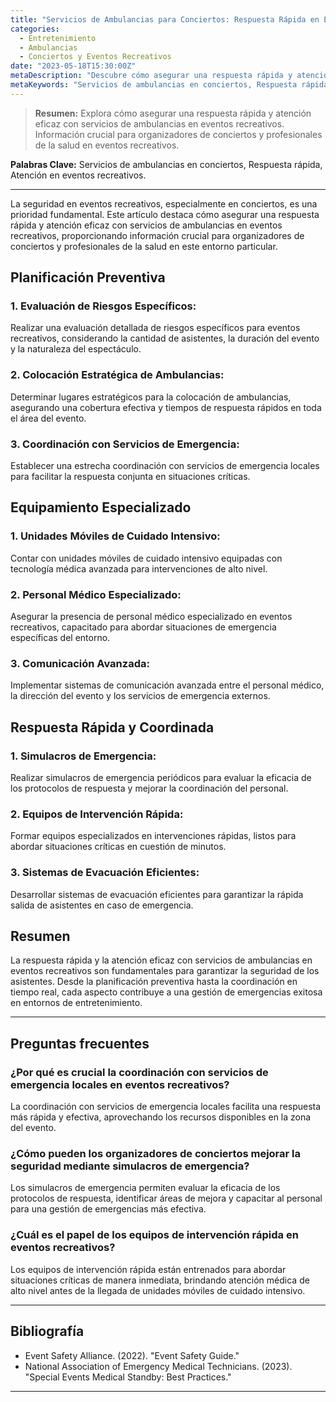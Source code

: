 ```yaml
---
title: "Servicios de Ambulancias para Conciertos: Respuesta Rápida en Eventos Recreativos"
categories:
  - Entretenimiento
  - Ambulancias
  - Conciertos y Eventos Recreativos
date: "2023-05-18T15:30:00Z"
metaDescription: "Descubre cómo asegurar una respuesta rápida y atención eficaz con servicios de ambulancias en eventos recreativos. Información crucial para organizadores de conciertos y profesionales de la salud en eventos recreativos."
metaKeywords: "Servicios de ambulancias en conciertos, Respuesta rápida, Atención en eventos recreativos"
---
```


> **Resumen:** Explora cómo asegurar una respuesta rápida y atención eficaz con servicios de ambulancias en eventos recreativos. Información crucial para organizadores de conciertos y profesionales de la salud en eventos recreativos.

**Palabras Clave:** Servicios de ambulancias en conciertos, Respuesta rápida, Atención en eventos recreativos.

---

La seguridad en eventos recreativos, especialmente en conciertos, es una prioridad fundamental. Este artículo destaca cómo asegurar una respuesta rápida y atención eficaz con servicios de ambulancias en eventos recreativos, proporcionando información crucial para organizadores de conciertos y profesionales de la salud en este entorno particular.

## Planificación Preventiva

### 1. **Evaluación de Riesgos Específicos:**
Realizar una evaluación detallada de riesgos específicos para eventos recreativos, considerando la cantidad de asistentes, la duración del evento y la naturaleza del espectáculo.

### 2. **Colocación Estratégica de Ambulancias:**
Determinar lugares estratégicos para la colocación de ambulancias, asegurando una cobertura efectiva y tiempos de respuesta rápidos en toda el área del evento.

### 3. **Coordinación con Servicios de Emergencia:**
Establecer una estrecha coordinación con servicios de emergencia locales para facilitar la respuesta conjunta en situaciones críticas.

## Equipamiento Especializado

### 1. **Unidades Móviles de Cuidado Intensivo:**
Contar con unidades móviles de cuidado intensivo equipadas con tecnología médica avanzada para intervenciones de alto nivel.

### 2. **Personal Médico Especializado:**
Asegurar la presencia de personal médico especializado en eventos recreativos, capacitado para abordar situaciones de emergencia específicas del entorno.

### 3. **Comunicación Avanzada:**
Implementar sistemas de comunicación avanzada entre el personal médico, la dirección del evento y los servicios de emergencia externos.

## Respuesta Rápida y Coordinada

### 1. **Simulacros de Emergencia:**
Realizar simulacros de emergencia periódicos para evaluar la eficacia de los protocolos de respuesta y mejorar la coordinación del personal.

### 2. **Equipos de Intervención Rápida:**
Formar equipos especializados en intervenciones rápidas, listos para abordar situaciones críticas en cuestión de minutos.

### 3. **Sistemas de Evacuación Eficientes:**
Desarrollar sistemas de evacuación eficientes para garantizar la rápida salida de asistentes en caso de emergencia.

## Resumen

La respuesta rápida y la atención eficaz con servicios de ambulancias en eventos recreativos son fundamentales para garantizar la seguridad de los asistentes. Desde la planificación preventiva hasta la coordinación en tiempo real, cada aspecto contribuye a una gestión de emergencias exitosa en entornos de entretenimiento.

---

## Preguntas frecuentes

### ¿Por qué es crucial la coordinación con servicios de emergencia locales en eventos recreativos?
La coordinación con servicios de emergencia locales facilita una respuesta más rápida y efectiva, aprovechando los recursos disponibles en la zona del evento.

### ¿Cómo pueden los organizadores de conciertos mejorar la seguridad mediante simulacros de emergencia?
Los simulacros de emergencia permiten evaluar la eficacia de los protocolos de respuesta, identificar áreas de mejora y capacitar al personal para una gestión de emergencias más efectiva.

### ¿Cuál es el papel de los equipos de intervención rápida en eventos recreativos?
Los equipos de intervención rápida están entrenados para abordar situaciones críticas de manera inmediata, brindando atención médica de alto nivel antes de la llegada de unidades móviles de cuidado intensivo.

---

## Bibliografía

- Event Safety Alliance. (2022). "Event Safety Guide."
- National Association of Emergency Medical Technicians. (2023). "Special Events Medical Standby: Best Practices."

---
